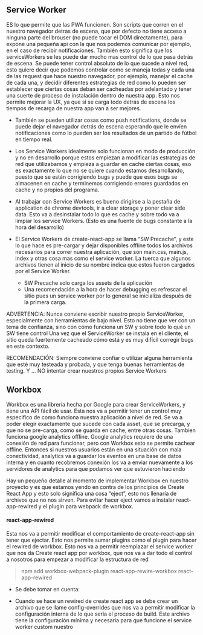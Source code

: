 
## Service Worker
ES lo que permite que las PWA funcionen. Son scripts que corren en el nuestro navegador detras de escena, que por defecto no tiene acceso a ninguna parte del brouser (no puede tocar el DOM directamente), para expone una pequeña api con la que nos podemos comunicar por ejemplo, en el caso de recibir notificaciones.
También esto significa que los serviceWorkers se les puede dar mucho mas control de lo que pasa detrás de escena. Se puede tener control absoluto de lo que sucede a nivel red, esto quiere decir que podemos controlar como se maneja todas y cada una de las request que hace nuestro navegador, por ejemplo, manejar el cache de cada una, y decidir diferentes estrategias de red como lo pueden ser establecer que ciertas cosas deban ser cacheadas por adelantado y tener una suerte de proceso de instalación dentro de nuestra app. Esto nos permite mejorar la UX, ya que si se carga todo detrás de escena los tiempos de recarga de nuestra app van a ser mejores.

- También se pueden utilizar cosas como push notifications, donde se puede dejar el navegador detrás de escena esperando que le envíen notificaciones como lo pueden ser los resultados de un partido de fútbol en tiempo real.

- Los Service Workers idealmente solo funcionan en modo de producción y no en desarrollo porque estos empiezan a modificar las estrategias de red que utilizabamos y empieza a guardar en cache ciertas cosas, eso es exactamente lo que no se quiere cuando estamos desarrollando, puesto que se están corrigiendo bugs y puede que esos bugs se almacenen en cache y terminemos corrigiendo errores guardados en cache y no propios del programa.

- Al trabajar con Service Workers es bueno dirigirse a la pestaña de application de chrome devtools, ir a clear storage y poner clear side data. Esto va a desinstalar todo lo que es cache y sobre todo va a limpiar los service Workers. (Esto es una fuente de bugs constante a la hora del desarrollo)

- El Service Workers de create-react-app se llama “SW Precache“, y este lo que hace es pre-cargar y dejar disponibles offline todos los archivos necesarios para correr nuestra aplicación, que son main.css, main.js, index y otras cosa mas como el service worker. La tuerca que algunos archivos tienen al inicio de su nombre indica que estos fueron cargados por el Service Worker.
  * SW Precache solo carga los assets de la aplicación
  * Una recomendación a la hora de hacer debugging es refrescar el sitio pues un service worker por lo general se inicializa después de la primera carga.

ADVERTENCIA:
Nunca conviene escribir nuestro propio ServiceWorker, especialmente con herramientas de bajo nivel. Esto no tiene que ver con un tema de confianza, sino con cómo funciona un SW y sobre todo lo qué un SW tiene control
Una vez que el ServiceWorker se instala en el cliente, el sitio queda fuertemente cacheado cómo está y es muy difícil corregir bugs en este contexto.

RECOMENDACIÓN:
Siempre conviene confiar o utilizar alguna herramienta que esté muy testeada y probada, y que tenga buenas herramientas de testing. Y … NO intentar crear nuestros propios Service Workers


## Workbox
Workbox es una librería hecha por Google para crear ServiceWorkers, y tiene una API fácil de usar. Esta nos va a permitir tener un control muy especifico de como funciona nuestra aplicación a nivel de red. Se va a poder elegir exactamente que sucede con cada asset, que se precarga, y que no se pre-carga, como se guarda en cache, entre otras cosas.
Tambien funciona google analytics offline. Google analytics requiere de una conexión de red para funcionar, pero con Workbox
esto se permite cachear offline. Entonces si nuestros usuarios están en una situación con mala conectividad, analytics va a guardar los eventos en una base de datos interna y en cuanto recobremos conexión los va a enviar nuevamente a los servidores de analytics para que podamos ver que estuvieron haciendo

Hay un pequeño detalle al momento de implementar Workbox en nuestro proyecto y es que estamos yendo en contra de los principios de Create React App y esto solo significa una cosa “eject”, esto nos llenaría de archivos que no nos sirven. Para evitar hacer eject vamos a instalar react-app-rewired y el plugin para webpack de workbox.

#### react-app-rewired
Esta nos va a permitir modificar el comportamiento de create-react-app sin tener que ejectar. Esto nos permite sumar plugins como el plugin para hacer el rewired de workbox. Esto nos va a permitir reemplazar el service worker que nos da Create react app por workbox, que nos va a dar todo el control a nosotros para empezar a modificar la estructura de red

> npm add workbox-webpack-plugin react-app-rewire-workbox react-app-rewired

- Se debe tomar en cuenta:
* Cuando se hace un rewired de create react app se debe crear un archivo que se llame config-overrides que nos va a permitir modificar la configuración interna de lo que seria el proceso de build. Este archivo tiene la configuración mínima y necesaria para que funcione el service worker custom nuestro
